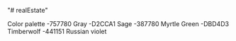 "# realEstate" 

Color palette
-757780 Gray
-D2CCA1 Sage
-387780 Myrtle Green
-DBD4D3 Timberwolf
-441151 Russian violet